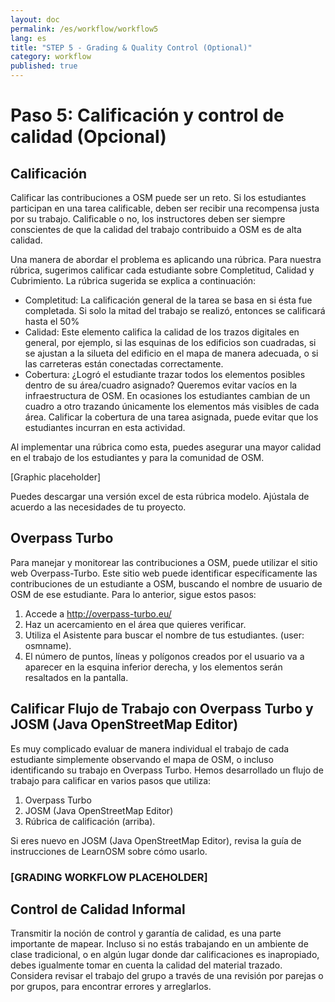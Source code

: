 ```yaml
---
layout: doc
permalink: /es/workflow/workflow5
lang: es
title: "STEP 5 - Grading & Quality Control (Optional)"
category: workflow
published: true
---
```


# Paso 5: Calificación y control de calidad (Opcional) 

## Calificación 

Calificar las contribuciones a OSM puede ser un reto. Si los estudiantes participan en una tarea calificable, deben ser recibir una recompensa justa por su trabajo. Calificable o no, los instructores deben ser siempre conscientes de que la calidad del trabajo contribuido a OSM es de alta calidad. 

Una manera de abordar el problema es aplicando una rúbrica. Para nuestra rúbrica, sugerimos calificar cada estudiante sobre Completitud, Calidad y Cubrimiento. La rúbrica sugerida se explica a continuación: 
- Completitud: La calificación general de la tarea se basa en si ésta fue completada. Si solo la mitad del trabajo se realizó, entonces se calificará hasta el 50%
- Calidad: Este elemento califica la calidad de los trazos digitales en general, por ejemplo, si las esquinas de los edificios son cuadradas, si se ajustan a la silueta del edificio en el mapa de manera adecuada, o si las carreteras están conectadas correctamente. 
- Cobertura: ¿Logró el estudiante trazar todos los elementos posibles dentro de su área/cuadro asignado? Queremos evitar vacíos en la infraestructura de OSM. En ocasiones los estudiantes cambian de un cuadro a otro trazando únicamente los elementos más visibles de cada área. Calificar la cobertura de una tarea asignada, puede evitar que los estudiantes incurran en esta actividad. 

Al implementar una rúbrica como esta, puedes asegurar una mayor calidad en el trabajo de los estudiantes y para la comunidad de OSM. 

[Graphic placeholder]

Puedes descargar una versión excel de esta rúbrica modelo. Ajústala de acuerdo a las necesidades de tu proyecto. 

## Overpass Turbo

Para manejar y monitorear las contribuciones a OSM, puede utilizar el sitio web Overpass-Turbo. Este sitio web puede identificar específicamente las contribuciones de un estudiante a OSM, buscando el nombre de usuario de OSM de ese estudiante. Para lo anterior, sigue estos pasos: 
1.	Accede a  http://overpass-turbo.eu/
2.	Haz un acercamiento en el área que quieres verificar. 
3.	Utiliza el Asistente para buscar el nombre de tus estudiantes. (user: osmname).
4.	El número de puntos, líneas y polígonos creados por el usuario va a aparecer en la esquina inferior derecha, y los elementos serán resaltados en la pantalla. 

## Calificar Flujo de Trabajo con Overpass Turbo y JOSM (Java OpenStreetMap Editor)

Es muy complicado evaluar de manera individual el trabajo de cada estudiante simplemente observando el mapa de OSM, o incluso identificando su trabajo en Overpass Turbo. Hemos desarrollado un flujo de trabajo para calificar en varios pasos que utiliza: 
1. Overpass Turbo 
2. JOSM (Java OpenStreetMap Editor) 
3. Rúbrica de calificación (arriba).

Si eres nuevo en JOSM (Java OpenStreetMap Editor), revisa la guía de instrucciones de LearnOSM sobre cómo usarlo. 

### [GRADING WORKFLOW PLACEHOLDER]

## Control de Calidad Informal

Transmitir la noción de control y garantía de calidad, es una parte importante de mapear. Incluso si no estás trabajando en un ambiente de clase tradicional, o en algún lugar donde dar calificaciones es inapropiado, debes igualmente tomar en cuenta la calidad del material trazado. Considera revisar el trabajo del grupo a través de una revisión por parejas o por grupos, para encontrar errores y arreglarlos. 
